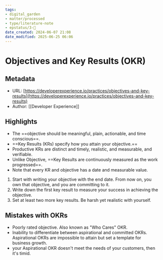 ```yaml
---
tags: 
- digital_garden
- matter/processed
- type/literature-note
- epstatus/3-🌳
date_created: 2024-06-07 21:08
date_modified: 2025-06-25 06:06
---
```

# Objectives and Key Results (OKR)

## Metadata

* URL: [https://developerexperience.io/practices/objectives-and-key-results](https://developerexperience.io/practices/objectives-and-key-results)
* Author: [[Developer Experience]]

## Highlights

* The ==objective should be meaningful, plain, actionable, and time conscious==.
* ==Key Results (KRs) specify how you attain your objective.==
* Productive KRs are distinct and timely, realistic, and measurable, and verifiable.
* Unlike Objective, ==Key Results are continuously measured as the work progressed==.
* Note that every KR and objective has a date and measurable value.
1. Start with writing your objective with the end date. From now on, you own that objective, and you are committing to it. 
2. Write down the first key result to measure your success in achieving the objective. 
3. Set at least two more key results. Be harsh yet realistic with yourself.

## Mistakes with OKRs

* Poorly rated objective. Also known as "Who Cares" OKR.
* Inability to differentiate between aspirational and committed OKRs. Aspirational OKRs are impossible to attain but set a template for business growth.
* your Aspirational OKR doesn't meet the needs of your customers, then it's timid.